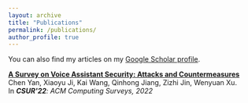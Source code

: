 ```yaml
---
layout: archive
title: "Publications"
permalink: /publications/
author_profile: true
---
```


You can also find my articles on my [Google Scholar profile](https://scholar.google.com/citations?user=qhaLpw8AAAAJ&hl=en&oi=sra).


<!-- ## 2022 -->

[**A Survey on Voice Assistant Security: Attacks and Countermeasures**](https://cyan27.github.io/files/articles/22CSUR.pdf)  
Chen Yan, Xiaoyu Ji, Kai Wang, Qinhong Jiang, Zizhi Jin, Wenyuan Xu.  
In ***CSUR'22**: ACM Computing Surveys, 2022*  



 